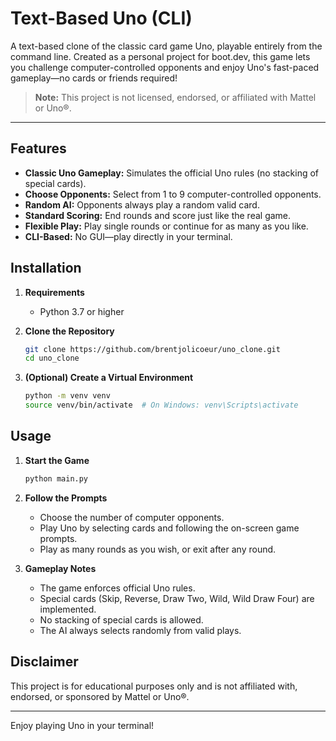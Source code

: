 # Text-Based Uno (CLI)

A text-based clone of the classic card game Uno, playable entirely from the command line. Created as a personal project for boot.dev, this game lets you challenge computer-controlled opponents and enjoy Uno's fast-paced gameplay—no cards or friends required!

> **Note:** This project is not licensed, endorsed, or affiliated with Mattel or Uno®.

---

## Features

- **Classic Uno Gameplay:** Simulates the official Uno rules (no stacking of special cards).
- **Choose Opponents:** Select from 1 to 9 computer-controlled opponents.
- **Random AI:** Opponents always play a random valid card.
- **Standard Scoring:** End rounds and score just like the real game.
- **Flexible Play:** Play single rounds or continue for as many as you like.
- **CLI-Based:** No GUI—play directly in your terminal.

## Installation

1. **Requirements**
   - Python 3.7 or higher

2. **Clone the Repository**
   ```sh
   git clone https://github.com/brentjolicoeur/uno_clone.git
   cd uno_clone
   ```

3. **(Optional) Create a Virtual Environment**
   ```sh
   python -m venv venv
   source venv/bin/activate  # On Windows: venv\Scripts\activate
   ```

## Usage

1. **Start the Game**
   ```sh
   python main.py
   ```

2. **Follow the Prompts**
   - Choose the number of computer opponents.
   - Play Uno by selecting cards and following the on-screen game prompts.
   - Play as many rounds as you wish, or exit after any round.

3. **Gameplay Notes**
   - The game enforces official Uno rules.
   - Special cards (Skip, Reverse, Draw Two, Wild, Wild Draw Four) are implemented.
   - No stacking of special cards is allowed.
   - The AI always selects randomly from valid plays.


## Disclaimer

This project is for educational purposes only and is not affiliated with, endorsed, or sponsored by Mattel or Uno®.

---

Enjoy playing Uno in your terminal!